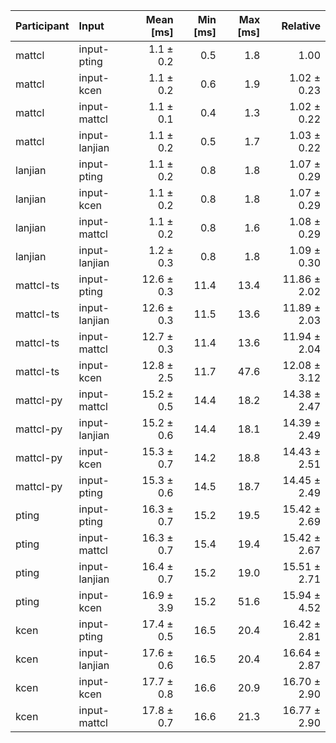 | Participant | Input | Mean [ms] | Min [ms] | Max [ms] | Relative |
|:---|:---|---:|---:|---:|---:|
| mattcl | input-pting | 1.1 ± 0.2 | 0.5 | 1.8 | 1.00 |
| mattcl | input-kcen | 1.1 ± 0.2 | 0.6 | 1.9 | 1.02 ± 0.23 |
| mattcl | input-mattcl | 1.1 ± 0.1 | 0.4 | 1.3 | 1.02 ± 0.22 |
| mattcl | input-lanjian | 1.1 ± 0.2 | 0.5 | 1.7 | 1.03 ± 0.22 |
| lanjian | input-pting | 1.1 ± 0.2 | 0.8 | 1.8 | 1.07 ± 0.29 |
| lanjian | input-kcen | 1.1 ± 0.2 | 0.8 | 1.8 | 1.07 ± 0.29 |
| lanjian | input-mattcl | 1.1 ± 0.2 | 0.8 | 1.6 | 1.08 ± 0.29 |
| lanjian | input-lanjian | 1.2 ± 0.3 | 0.8 | 1.8 | 1.09 ± 0.30 |
| mattcl-ts | input-pting | 12.6 ± 0.3 | 11.4 | 13.4 | 11.86 ± 2.02 |
| mattcl-ts | input-lanjian | 12.6 ± 0.3 | 11.5 | 13.6 | 11.89 ± 2.03 |
| mattcl-ts | input-mattcl | 12.7 ± 0.3 | 11.4 | 13.6 | 11.94 ± 2.04 |
| mattcl-ts | input-kcen | 12.8 ± 2.5 | 11.7 | 47.6 | 12.08 ± 3.12 |
| mattcl-py | input-mattcl | 15.2 ± 0.5 | 14.4 | 18.2 | 14.38 ± 2.47 |
| mattcl-py | input-lanjian | 15.2 ± 0.6 | 14.4 | 18.1 | 14.39 ± 2.49 |
| mattcl-py | input-kcen | 15.3 ± 0.7 | 14.2 | 18.8 | 14.43 ± 2.51 |
| mattcl-py | input-pting | 15.3 ± 0.6 | 14.5 | 18.7 | 14.45 ± 2.49 |
| pting | input-pting | 16.3 ± 0.7 | 15.2 | 19.5 | 15.42 ± 2.69 |
| pting | input-mattcl | 16.3 ± 0.7 | 15.4 | 19.4 | 15.42 ± 2.67 |
| pting | input-lanjian | 16.4 ± 0.7 | 15.2 | 19.0 | 15.51 ± 2.71 |
| pting | input-kcen | 16.9 ± 3.9 | 15.2 | 51.6 | 15.94 ± 4.52 |
| kcen | input-pting | 17.4 ± 0.5 | 16.5 | 20.4 | 16.42 ± 2.81 |
| kcen | input-lanjian | 17.6 ± 0.6 | 16.5 | 20.4 | 16.64 ± 2.87 |
| kcen | input-kcen | 17.7 ± 0.8 | 16.6 | 20.9 | 16.70 ± 2.90 |
| kcen | input-mattcl | 17.8 ± 0.7 | 16.6 | 21.3 | 16.77 ± 2.90 |
